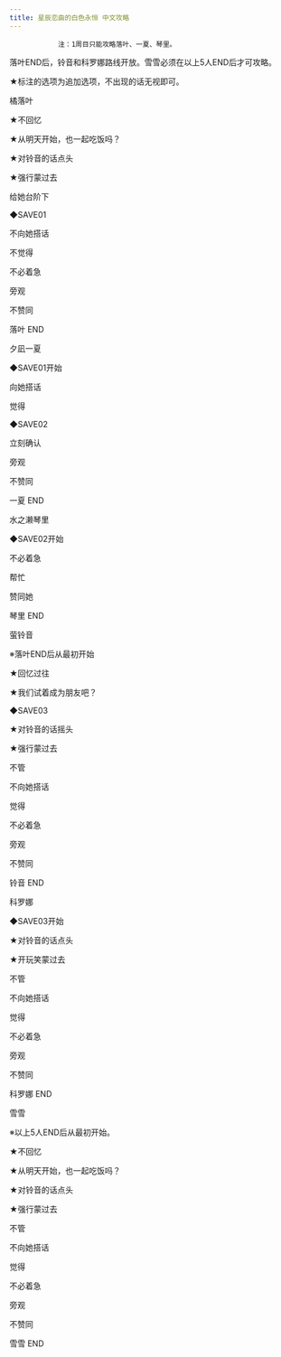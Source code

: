 ```yaml
---
title: 星辰恋曲的白色永恒 中文攻略
---
```


                注：1周目只能攻略落叶、一夏、琴里。

落叶END后，铃音和科罗娜路线开放。雪雪必须在以上5人END后才可攻略。

★标注的选项为追加选项，不出现的话无视即可。



橘落叶



★不回忆

★从明天开始，也一起吃饭吗？

★对铃音的话点头

★强行蒙过去

给她台阶下

◆SAVE01

不向她搭话

不觉得

不必着急

旁观

不赞同



落叶 END



夕凪一夏



◆SAVE01开始

向她搭话

觉得

◆SAVE02

立刻确认

旁观

不赞同



一夏 END



水之濑琴里



◆SAVE02开始

不必着急

帮忙

赞同她



琴里 END



萤铃音



※落叶END后从最初开始

★回忆过往

★我们试着成为朋友吧？

◆SAVE03

★对铃音的话摇头

★强行蒙过去

不管

不向她搭话

觉得

不必着急

旁观

不赞同



铃音 END



科罗娜



◆SAVE03开始

★对铃音的话点头

★开玩笑蒙过去

不管

不向她搭话

觉得

不必着急

旁观

不赞同



科罗娜 END



雪雪



※以上5人END后从最初开始。

★不回忆

★从明天开始，也一起吃饭吗？

★对铃音的话点头

★强行蒙过去

不管

不向她搭话

觉得

不必着急

旁观

不赞同



雪雪 END


              
